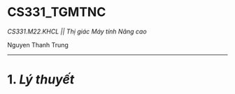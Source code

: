 # CS331_TGMTNC
*CS331.M22.KHCL || Thị giác Máy tính Nâng cao*

Nguyen Thanh Trung
________________________________________________
# 1. *Lý thuyết*

